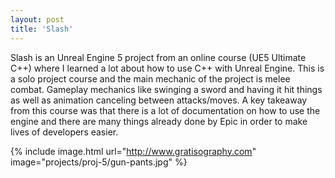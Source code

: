 ```yaml
---
layout: post
title: 'Slash'
---
```


Slash is an Unreal Engine 5 project from an online course (UE5 Ultimate C++) where I learned a lot about how to use C++ with Unreal Engine. This is a solo project course and the main mechanic of the project is melee combat. Gameplay mechanics like swinging a sword and having it hit things as well as animation canceling between attacks/moves. A key takeaway from this course was that there is a lot of documentation on how to use the engine and there are many things already done by Epic in order to make lives of developers easier.

{% include image.html url="http://www.gratisography.com" image="projects/proj-5/gun-pants.jpg" %}
